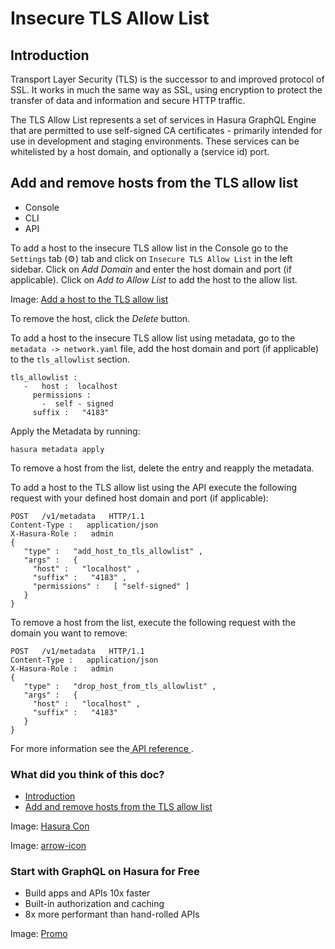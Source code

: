 # Insecure TLS Allow List

## Introduction​

Transport Layer Security (TLS) is the successor to and improved protocol of SSL. It works in much the same way as
SSL, using encryption to protect the transfer of data and information and secure HTTP traffic.

The TLS Allow List represents a set of services in Hasura GraphQL Engine that are permitted to use self-signed CA
certificates - primarily intended for use in development and staging environments. These services can be whitelisted
by a host domain, and optionally a (service id) port.

## Add and remove hosts from the TLS allow list​

- Console
- CLI
- API


To add a host to the insecure TLS allow list in the Console go to the `Settings` tab (⚙) tab and click on `Insecure TLS Allow List` in the left sidebar. Click on *Add Domain* and enter the host domain and port (if
applicable). Click on *Add to Allow List* to add the host to the allow list.

Image: [ Add a host to the TLS allow list ](https://hasura.io/docs/assets/images/settings_insecure-tls-allow-list_2-17-0-f186e3043de4734bd5b158fdd7f03631.png)

To remove the host, click the *Delete* button.

To add a host to the insecure TLS allow list using metadata, go to the `metadata -> network.yaml` file, add the host
domain and port (if applicable) to the `tls_allowlist` section.

```
tls_allowlist :
   -   host :  localhost
     permissions :
       -  self - signed
     suffix :   "4183"
```

Apply the Metadata by running:

`hasura metadata apply`

To remove a host from the list, delete the entry and reapply the metadata.

To add a host to the TLS allow list using the API execute the following request with your defined host domain and
port (if applicable):

```
POST   /v1/metadata   HTTP/1.1
Content-Type :   application/json
X-Hasura-Role :   admin
{
   "type" :   "add_host_to_tls_allowlist" ,
   "args" :   {
     "host" :   "localhost" ,
     "suffix" :   "4183" ,
     "permissions" :   [ "self-signed" ]
   }
}
```

To remove a host from the list, execute the following request with the domain you want to remove:

```
POST   /v1/metadata   HTTP/1.1
Content-Type :   application/json
X-Hasura-Role :   admin
{
   "type" :   "drop_host_from_tls_allowlist" ,
   "args" :   {
     "host" :   "localhost" ,
     "suffix" :   "4183"
   }
}
```

For more information see the[ API reference ](https://hasura.io/docs/latest/api-reference/metadata-api/network/#tls-allowlist).

### What did you think of this doc?

- [ Introduction ](https://hasura.io/docs/latest/deployment/tls-allow-list/#introduction)
- [ Add and remove hosts from the TLS allow list ](https://hasura.io/docs/latest/deployment/tls-allow-list/#add-and-remove-hosts-from-the-tls-allow-list)


Image: [ Hasura Con ](https://res.cloudinary.com/dh8fp23nd/image/upload/v1686154570/hasura-con-2023/has-con-light-date_r2a2ud.png)

Image: [ arrow-icon ](https://res.cloudinary.com/dh8fp23nd/image/upload/v1683723549/main-web/chevron-right_ldbi7d.png)

### Start with GraphQL on Hasura for Free

- Build apps and APIs 10x faster
- Built-in authorization and caching
- 8x more performant than hand-rolled APIs


Image: [ Promo ](https://hasura.io/docs/assets/images/hasura-free-ff60e409244e0ea12b5a3045d1a9096b.png)